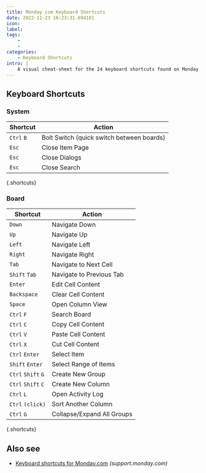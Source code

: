 ```yaml
---
title: Monday.com Keyboard Shortcuts
date: 2022-11-23 16:23:31.694181
icon: 
label: 
tags: 
    - 
    - 
categories:
    - Keyboard Shortcuts
intro: |
    A visual cheat-sheet for the 24 keyboard shortcuts found on Monday.com
---
```




Keyboard Shortcuts
------------------



### System

Shortcut | Action
---|---
`Ctrl` `B`  | Bolt Switch (quick switch between boards)
`Esc`  | Close Item Page
`Esc`  | Close Dialogs
`Esc`  | Close Search
{.shortcuts}


### Board

Shortcut | Action
---|---
`Down`  | Navigate Down
`Up`  | Navigate Up
`Left`  | Navigate Left
`Right`  | Navigate Right
`Tab`  | Navigate to Next Cell
`Shift` `Tab`  | Navigate to Previous Tab
`Enter`  | Edit Cell Content
`Backspace`  | Clear Cell Content
`Space`  | Open Column View
`Ctrl` `F`  | Search Board
`Ctrl` `C`  | Copy Cell Content
`Ctrl` `V`  | Paste Cell Content
`Ctrl` `X`  | Cut Cell Content
`Ctrl` `Enter`  | Select Item
`Shift` `Enter`  | Select Range of Items
`Ctrl` `Shift` `G`  | Create New Group
`Ctrl` `Shift` `C`  | Create New Column
`Ctrl` `L`  | Open Activity Log
`Ctrl` `(click)`  | Sort Another Column
`Ctrl` `G`  | Collapse/Expand All Groups
{.shortcuts}




Also see
--------
- [Keyboard shortcuts for Monday.com](https://support.monday.com/hc/en-us/articles/115005339905-The-Spreadsheet-capabilities-shortcuts-) _(support.monday.com)_
